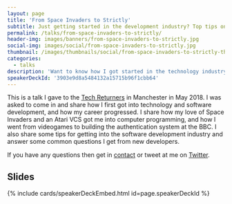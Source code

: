 ```yaml
---
layout: page
title: 'From Space Invaders to Strictly'
subtitle: Just getting started in the development industry? Top tips on how I got started.
permalink: /talks/from-space-invaders-to-strictly/
header-img: images/banners/from-space-invaders-to-strictly.jpg
social-img: images/social/from-space-invaders-to-strictly.jpg
thumbnail: /images/thumbnails/social/from-space-invaders-to-strictly-thumb.jpg
categories:
  - talks
description: 'Want to know how I got started in the technology industry? It all started with my love of Space Invaders and ended up with me creating high scale applications to support Strictly Come Dancing. I share some tips for up and coming developers and what to expect when you join the industry.'
speakerDeckId: '3903e9d8a5484132a15715b96f1cbb64'
---
```


This is a talk I gave to the [Tech Returners](https://techreturners.com/) in Manchester in May 2018. I was asked to come in and share how I first got into technology and software development, and how my career progressed. I share how my love of Space Invaders and an Atari VCS got me into computer programming, and how I went from videogames to building the authentication system at the BBC. I also share some tips for getting into the software development industry and answer some common questions I get from new developers.

If you have any questions then get in [contact](/contact) or tweet at me on [Twitter](https://twitter.com/marclittlemore).

## Slides

{% include cards/speakerDeckEmbed.html id=page.speakerDeckId %}
